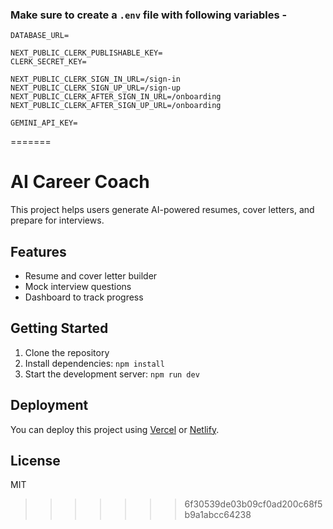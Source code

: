 
### Make sure to create a `.env` file with following variables -

```
DATABASE_URL=

NEXT_PUBLIC_CLERK_PUBLISHABLE_KEY=
CLERK_SECRET_KEY=

NEXT_PUBLIC_CLERK_SIGN_IN_URL=/sign-in
NEXT_PUBLIC_CLERK_SIGN_UP_URL=/sign-up
NEXT_PUBLIC_CLERK_AFTER_SIGN_IN_URL=/onboarding
NEXT_PUBLIC_CLERK_AFTER_SIGN_UP_URL=/onboarding

GEMINI_API_KEY=
```
=======
# AI Career Coach

This project helps users generate AI-powered resumes, cover letters, and prepare for interviews.

## Features

- Resume and cover letter builder
- Mock interview questions
- Dashboard to track progress

## Getting Started

1. Clone the repository
2. Install dependencies: `npm install`
3. Start the development server: `npm run dev`

## Deployment

You can deploy this project using [Vercel](https://vercel.com/) or [Netlify](https://netlify.com/).

## License

MIT
>>>>>>> 6f30539de03b09cf0ad200c68f5b9a1abcc64238
